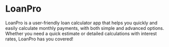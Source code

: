 # LoanPro
LoanPro is a user-friendly loan calculator app that helps you quickly and easily calculate monthly payments, with both simple and advanced options. Whether you need a quick estimate or detailed calculations with interest rates, LoanPro has you covered!
